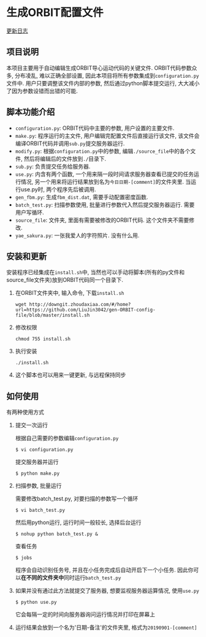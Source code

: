 # 生成ORBIT配置文件

[更新日志](./updatelog.md)

## 项目说明

本项目主要用于自动编辑生成ORBIT导心运动代码的关键文件. ORBIT代码参数众多, 分布凌乱, 难以正确全部设置, 因此本项目将所有参数集成到`configuration.py`文件中. 用户只要调整该文件内部的参数, 然后通过python脚本提交运行, 大大减小了因为参数设错而出错的可能. 

## 脚本功能介绍

* `configuration.py`: ORBIT代码中主要的参数, 用户设置的主要文件.
* `make.py`: 程序运行的主文件, 用户编辑完配置文件后直接运行该文件, 该文件会编译ORBIT代码并调用`sub.py`提交服务器运行. 
* `modify.py`: 根据`configuration.py`中的参数, 编辑`./source_file`中的各个文件, 然后将编辑后的文件放到`./`目录下. 
* `sub.py`: 负责提交任务给服务器. 
* `use.py`: 内含有两个函数, 一个用来隔一段时间请求服务器查看已提交的任务运行情况, 另一个用来将运行结果放到名为`今日日期-[comment]`的文件夹里. 当运行use.py时, 两个程序先后被调用. 
* `gen_fbm.py`: 生成`fbm_dist.dat`, 需要手动配置密度函数.
* `batch_test.py`: 扫描参数使用, 批量进行参数代入然后提交服务器运行. 需要用户写循环. 
* `source_file`: 文件夹, 里面有需要被修改的ORBIT代码. 这个文件夹不需要修改.
* `yae_sakura.py`: 一张我爱人的字符照片. 没有什么用. 

## 安装和更新

安装程序已经集成在`install.sh`中, 当然也可以手动将脚本(所有的py文件和source_file文件夹)放到ORBIT代码同一个目录下.

1. 在ORBIT文件夹中, 输入命令, 下载`install.sh`

   ```
   wget http://downgit.zhoudaxiaa.com/#/home?url=https://github.com/LiuJin3042/gen-ORBIT-config-file/blob/master/install.sh
   ```

2. 修改权限

   ```
   chmod 755 install.sh
   ```

3. 执行安装

   ```
   ./install.sh
   ```

4. 这个脚本也可以用来一键更新, 与远程保持同步

## 如何使用

有两种使用方式

1. 提交一次运行

   根据自己需要的参数编辑`configuration.py`

   ```
   $ vi configuration.py
   ```

   提交服务器并运行

   ```
   $ python make.py
   ```

2. 扫描参数, 批量运行

   需要修改batch_test.py, 对要扫描的参数写一个循环

   ```
   $ vi batch_test.py
   ```

   然后用python运行, 运行时间一般较长, 选择后台运行

   ```
   $ nohup python batch_test.py &
   ```

   查看任务

   ```
   $ jobs
   ```

   程序会自动识别任务号, 并且在小任务完成后自动开启下一个小任务. 因此你可以**在不同的文件夹中**同时运行`batch_test.py`

3. 如果并没有通过此方法就提交了服务器, 想要监视服务器运算情况, 使用`use.py`

   ```
   $ python use.py
   ```

   它会每隔一定的时间向服务器询问运行情况并打印在屏幕上

4. 运行结果会放到一个名为'日期-备注'的文件夹里, 格式为`20190901-[comment]`